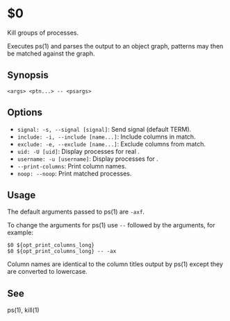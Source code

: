 $0
==

Kill groups of processes.

Executes ps(1) and parses the output to an object graph, patterns may then be matched against the graph.

## Synopsis

```synopsis
<args> <ptn...> -- <psargs> 
```

## Options

* `signal: -s, --signal [signal]`: Send signal (default TERM).
* `include: -i, --include [name...]`: Include columns in match.
* `exclude: -e, --exclude [name...]`: Exclude columns from match.
* `uid: -U [uid]`: Display processes for real <uid>.
* `username: -u [username]`: Display processes for <username>.
* `--print-columns`: Print column names.
* `noop: --noop`: Print matched processes.

## Usage

The default arguments passed to ps(1) are `-axf`.

To change the arguments for ps(1) use `--` followed by the arguments, for example:

```
$0 ${opt_print_columns_long}
$0 ${opt_print_columns_long} -- -ax
```

Column names are identical to the column titles output by ps(1) except they are converted to lowercase.

## See

ps(1), kill(1)
